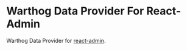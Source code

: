 # Warthog Data Provider For React-Admin

Warthog Data Provider for [react-admin](https://github.com/marmelab/react-admin).
